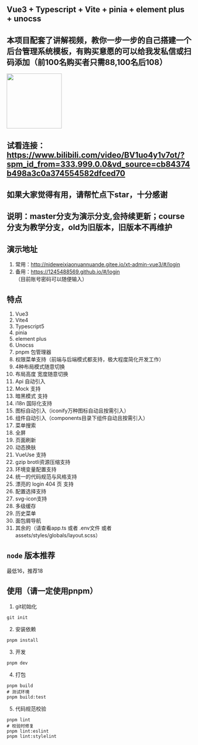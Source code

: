 ## Vue3 + Typescript + Vite + pinia + element plus + unocss

## 本项目配套了讲解视频，教你一步一步的自己搭建一个后台管理系统模板，有购买意愿的可以给我发私信或扫码添加（前100名购买者只需88,100名后108）


<p>
  <img src="https://gitee.com/nideweixiaonuannuande/vue3-beike/raw/master/IMG_202309143802_791x772.jpg" width="150"  />
</p>

## 试看连接：https://www.bilibili.com/video/BV1uo4y1v7ot/?spm_id_from=333.999.0.0&vd_source=cb84374b498a3c0a374554582dfced70
## 如果大家觉得有用，请帮忙点下star，十分感谢

## 说明：master分支为演示分支,会持续更新；course分支为教学分支，old为旧版本，旧版本不再维护

## 演示地址
1. 常用：http://nideweixiaonuannuande.gitee.io/xt-admin-vue3/#/login
2. 备用：https://1245488569.github.io/#/login
（目前账号密码可以随便输入）
## 特点
1. Vue3
2. Vite4
3. Typescript5
4. pinia
5. element plus
6. Unocss
7. pnpm 包管理器
8. 权限菜单支持（前端与后端模式都支持，极大程度简化开发工作）
9. 4种布局模式随意切换
10. 布局高度 宽度随意切换
11. Api 自动引入
12. Mock 支持
13. 暗黑模式 支持
14. i18n 国际化支持
15. 图标自动引入（iconify万种图标自动且按需引入）
16. 组件自动引入（components目录下组件自动且按需引入）
17. 菜单搜索
18. 全屏
19. 页面刷新
20. 动态换肤
21. VueUse 支持
22. gzip brotli资源压缩支持
23. 环境变量配置支持
24. 统一的代码规范与风格支持
25. 漂亮的 login 404 页 支持
26. 配置选择支持
27. svg-icon支持
28. 多级缓存
29. 历史菜单
30. 面包屑导航
31. 其余的（请查看app.ts 或者 .env文件 或者assets/styles/globals/layout.scss）

## `node` 版本推荐
最低16，推荐18

## 使用（请一定使用pnpm）

1. git初始化
```shell
git init
```

2. 安装依赖
```shell
pnpm install
```

3. 开发
```shell
pnpm dev
```

4. 打包

```shell
pnpm build
# 测试环境
pnpm build:test
```

5. 代码规范校验

```shell
pnpm lint
# 校验时修复
pnpm lint:eslint
pnpm lint:stylelint
```

